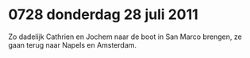 # 0728 donderdag 28 juli 2011
Zo dadelijk Cathrien en Jochem naar de boot in San Marco brengen, ze gaan terug naar Napels en Amsterdam.
